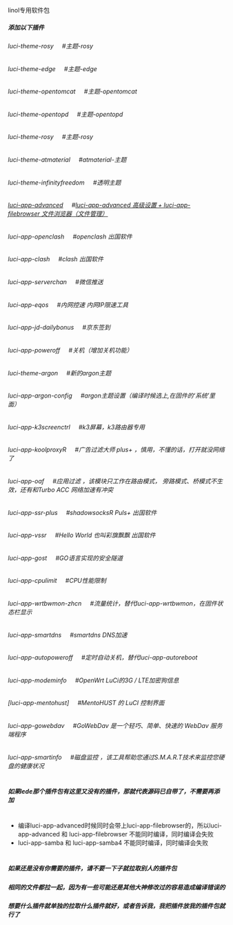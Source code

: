 linol专用软件包
##### 添加以下插件
###### luci-theme-rosy    &nbsp;&nbsp;&nbsp;&nbsp;#主题-rosy
###### luci-theme-edge    &nbsp;&nbsp;&nbsp;&nbsp;#主题-edge
###### luci-theme-opentomcat   &nbsp;&nbsp;&nbsp;&nbsp;#主题-opentomcat
###### luci-theme-opentopd   &nbsp;&nbsp;&nbsp;&nbsp;#主题-opentopd<br>
###### luci-theme-rosy   &nbsp;&nbsp;&nbsp;&nbsp;#主题-rosy<br>
###### luci-theme-atmaterial   &nbsp;&nbsp;&nbsp;&nbsp;#atmaterial-主题<br>
###### luci-theme-infinityfreedom    &nbsp;&nbsp;&nbsp;&nbsp;#透明主题<br>
###### [luci-app-advanced](#/README.md)   &nbsp;&nbsp;&nbsp;&nbsp;#[luci-app-advanced&nbsp;高级设置&nbsp;+&nbsp;luci-app-filebrowser&nbsp;文件浏览器（文件管理）](#/README.md)<br>
###### luci-app-openclash    &nbsp;&nbsp;&nbsp;&nbsp;#openclash 出国软件<br>
###### luci-app-clash    &nbsp;&nbsp;&nbsp;&nbsp;#clash 出国软件<br>
###### luci-app-serverchan    &nbsp;&nbsp;&nbsp;&nbsp;#微信推送<br>
###### luci-app-eqos    &nbsp;&nbsp;&nbsp;&nbsp;#内网控速 内网IP限速工具<br>
###### luci-app-jd-dailybonus    &nbsp;&nbsp;&nbsp;&nbsp;#京东签到<br>
###### luci-app-poweroff    &nbsp;&nbsp;&nbsp;&nbsp;#关机（增加关机功能）<br>
###### luci-theme-argon    &nbsp;&nbsp;&nbsp;&nbsp;#新的argon主题<br>
###### luci-app-argon-config    &nbsp;&nbsp;&nbsp;&nbsp;#argon主题设置（编译时候选上,在固件的‘系统’里面）<br>
###### luci-app-k3screenctrl   &nbsp;&nbsp;&nbsp;&nbsp;#k3屏幕，k3路由器专用<br>
###### luci-app-koolproxyR   &nbsp;&nbsp;&nbsp;&nbsp;#广告过滤大师 plus+  ，慎用，不懂的话，打开就没网络了<br>
###### luci-app-oaf   &nbsp;&nbsp;&nbsp;&nbsp;#应用过滤 ，该模块只工作在路由模式， 旁路模式、桥模式不生效，还有和Turbo ACC 网络加速有冲突<br>
###### luci-app-ssr-plus   &nbsp;&nbsp;&nbsp;&nbsp;#shadowsocksR Puls+  出国软件<br>
###### luci-app-vssr   &nbsp;&nbsp;&nbsp;&nbsp;#Hello World 也叫彩旗飘飘  出国软件<br>
###### luci-app-gost   &nbsp;&nbsp;&nbsp;&nbsp;#GO语言实现的安全隧道<br>
###### luci-app-cpulimit   &nbsp;&nbsp;&nbsp;&nbsp;#CPU性能限制<br>
###### luci-app-wrtbwmon-zhcn   &nbsp;&nbsp;&nbsp;&nbsp;#流量统计，替代luci-app-wrtbwmon，在固件状态栏显示<br>
###### luci-app-smartdns   &nbsp;&nbsp;&nbsp;&nbsp;#smartdns DNS加速<br>
###### luci-app-autopoweroff   &nbsp;&nbsp;&nbsp;&nbsp;#定时自动关机，替代luci-app-autoreboot<br>
###### luci-app-modeminfo    &nbsp;&nbsp;&nbsp;&nbsp;#OpenWrt LuCi的3G / LTE加密狗信息<br>
###### [luci-app-mentohust]   &nbsp;&nbsp;&nbsp;&nbsp;#MentoHUST 的 LuCI 控制界面<br>
###### luci-app-gowebdav   &nbsp;&nbsp;&nbsp;&nbsp;#GoWebDav 是一个轻巧、简单、快速的 WebDav 服务端程序<br>
###### luci-app-smartinfo   &nbsp;&nbsp;&nbsp;&nbsp;#磁盘监控 ，该工具帮助您通过S.M.A.R.T技术来监控您硬盘的健康状况<br>
#
##### 如果lede那个插件包有这里又没有的插件，那就代表源码已自带了，不需要再添加
#
#

- 编译luci-app-advanced时候同时会带上luci-app-filebrowser的，所以luci-app-advanced 和 luci-app-filebrowser 不能同时编译，同时编译会失败
- luci-app-samba 和 luci-app-samba4 不能同时编译，同时编译会失败
#
#
##### 如果还是没有你需要的插件，请不要一下子就拉取别人的插件包
##### 相同的文件都拉一起，因为有一些可能还是其他大神修改过的容易造成编译错误的
##### 想要什么插件就单独的拉取什么插件就好，或者告诉我，我把插件放我的插件包就行了
